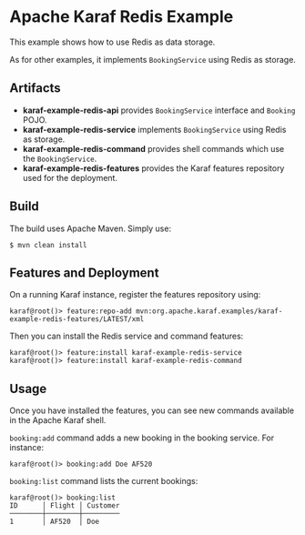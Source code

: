 <!--
    Licensed to the Apache Software Foundation (ASF) under one
    or more contributor license agreements.  See the NOTICE file
    distributed with this work for additional information
    regarding copyright ownership.  The ASF licenses this file
    to you under the Apache License, Version 2.0 (the
    "License"); you may not use this file except in compliance
    with the License.  You may obtain a copy of the License at

      http://www.apache.org/licenses/LICENSE-2.0

    Unless required by applicable law or agreed to in writing,
    software distributed under the License is distributed on an
    "AS IS" BASIS, WITHOUT WARRANTIES OR CONDITIONS OF ANY
    KIND, either express or implied.  See the License for the
    specific language governing permissions and limitations
    under the License.
-->
# Apache Karaf Redis Example

This example shows how to use Redis as data storage.

As for other examples, it implements `BookingService` using Redis as storage.

## Artifacts

* **karaf-example-redis-api** provides `BookingService` interface and `Booking` POJO.
* **karaf-example-redis-service** implements `BookingService` using Redis as storage.
* **karaf-example-redis-command** provides shell commands which use the `BookingService`.
* **karaf-example-redis-features** provides the Karaf features repository used for the deployment.

## Build

The build uses Apache Maven. Simply use:

```
$ mvn clean install
```

## Features and Deployment

On a running Karaf instance, register the features repository using:

```
karaf@root()> feature:repo-add mvn:org.apache.karaf.examples/karaf-example-redis-features/LATEST/xml
```

Then you can install the Redis service and command features:

```
karaf@root()> feature:install karaf-example-redis-service
karaf@root()> feature:install karaf-example-redis-command
```

## Usage

Once you have installed the features, you can see new commands available in the Apache Karaf shell.

`booking:add` command adds a new booking in the booking service. For instance:

```
karaf@root()> booking:add Doe AF520
```

`booking:list` command lists the current bookings:

```
karaf@root()> booking:list
ID      │ Flight │ Customer
────────┼────────┼─────────
1       │ AF520  │ Doe
```